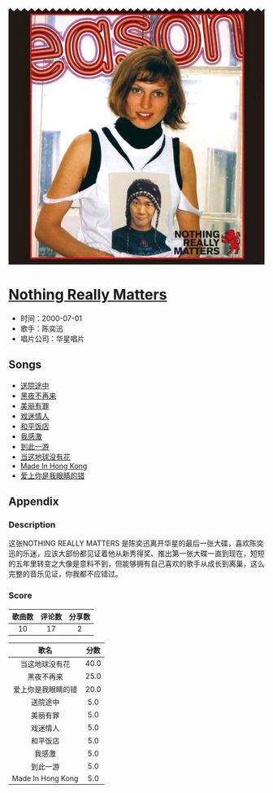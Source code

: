 <p align="center">
	<img src="imgs/nothing_really_matters.jpg" alt="album_img" />
</p>

# [Nothing Really Matters](https://music.163.com/album?id=6599)

* 时间：2000-07-01
* 歌手：陈奕迅
* 唱片公司：华星唱片
## Songs

* [送院途中](songs/送院途中_67522/README.md)
* [黑夜不再来](songs/黑夜不再来_67527/README.md)
* [美丽有罪](songs/美丽有罪_67532/README.md)
* [戏迷情人](songs/戏迷情人_67537/README.md)
* [和平饭店](songs/和平饭店_67541/README.md)
* [我感激](songs/我感激_67545/README.md)
* [到此一游](songs/到此一游_67549/README.md)
* [当这地球没有花](songs/当这地球没有花_67553/README.md)
* [Made In Hong Kong](songs/made_in_hong_kong_67557/README.md)
* [爱上你是我眼睛的错](songs/爱上你是我眼睛的错_67560/README.md)
## Appendix

### Description

这张NOTHING REALLY MATTERS 是陈奕迅离开华星的最后一张大碟，喜欢陈奕迅的乐迷，应该大部份都见证着他从新秀得奖、推出第一张大碟一直到现在，短短的五年里转变之大像是意料不到，但能够拥有自己喜欢的歌手从成长到离巢，这么完整的音乐见证，你我都不应错过。

### Score

|歌曲数|评论数|分享数|
|:---:|:---:|:---:|
|10|17|2|

|歌名|分数|
|:---:|:---:|
|当这地球没有花|40.0
|黑夜不再来|25.0
|爱上你是我眼睛的错|20.0
|送院途中|5.0
|美丽有罪|5.0
|戏迷情人|5.0
|和平饭店|5.0
|我感激|5.0
|到此一游|5.0
|Made In Hong Kong|5.0

